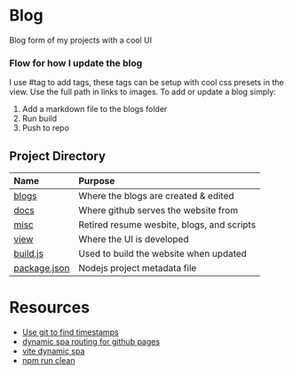 # Blog
Blog form of my projects with a cool UI

### Flow for how I update the blog
I use #tag to add tags, these tags can be setup with cool css presets in the view. Use the full path in links to images. To add or update a blog simply:  
1. Add a markdown file to the blogs folder
2. Run build
3. Push to repo

## Project Directory
| Name                                   | Purpose                                       | 
| :--                                    | :--                                           |
|[blogs](blogs)                          | Where the blogs are created & edited          |
|[docs](docs)                            | Where github serves the website from          |
|[misc](mic)                             | Retired resume wesbite, blogs, and scripts    |
|[view](view)                            | Where the UI is developed                     |   
|[build.js](build.js)                    | Used to build the website when updated        |
|[package.json](build.js)                | Nodejs project metadata file                  |

# Resources
- [Use git to find timestamps](https://stackoverflow.com/questions/2390199/finding-the-date-time-a-file-was-first-added-to-a-git-repository)
- [dynamic spa routing for github pages](https://huishun.medium.com/how-to-deploy-a-vue-js-application-with-dynamic-routing-on-github-pages-3d36f4644e54)
- [vite dynamic spa](https://stackoverflow.com/questions/68076527/how-to-set-vite-config-js-base-public-path)
- [npm run clean](https://stackoverflow.com/questions/42950501/delete-node-modules-folder-recursively-from-a-specified-path-using-command-line)